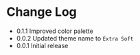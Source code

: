 # Change Log

- 0.1.1 Improved color palette
- 0.0.2 Updated theme name to `Extra Soft`
- 0.0.1 Initial release
